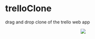<h1> trelloClone </h2>

<p> drag and drop clone of the trello web app <p> 

<p align = "center">
  <img src = "https://s3-eu-west-1.amazonaws.com/james.margrove/generalReadMEpictures/trelloClone1.png">
</p>
